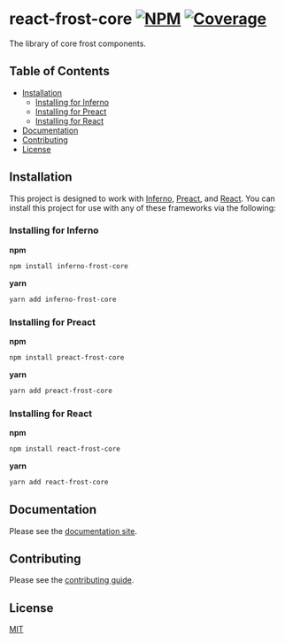 # react-frost-core [![NPM][npm-img]][npm-url] [![Coverage][cov-img]][cov-url]

The library of core frost components.

## Table of Contents

*   [Installation](#installation)
    *   [Installing for Inferno](#installing-for-inferno)
    *   [Installing for Preact](#installing-for-preact)
    *   [Installing for React](#installing-for-react)
*   [Documentation](#documentation)
*   [Contributing](#contributing)
*   [License](#license)

## Installation

This project is designed to work with [Inferno](inferno), [Preact](preact), and [React](react). You can install this project for use with any of these frameworks via the following:

### Installing for Inferno

**npm**

```bash
npm install inferno-frost-core
```

**yarn**

```bash
yarn add inferno-frost-core
```

### Installing for Preact

**npm**

```bash
npm install preact-frost-core
```

**yarn**

```bash
yarn add preact-frost-core
```

### Installing for React

**npm**

```bash
npm install react-frost-core
```

**yarn**

```bash
yarn add react-frost-core
```

## Documentation

Please see the [documentation site](docs).

## Contributing

Please see the [contributing guide](CONTRIBUTING.md).

## License

[MIT](LICENSE.md)

[cov-img]: https://img.shields.io/codecov/c/github/dogma-io/react-frost-core.svg "Code Coverage"
[cov-url]: https://codecov.io/gh/dogma-io/react-frost-core
[docs]: http://www.dogma.io/react-frost-core/
[npm-img]: https://img.shields.io/npm/v/react-frost-core.svg "NPM Version"
[npm-url]: https://www.npmjs.com/package/react-frost-core
